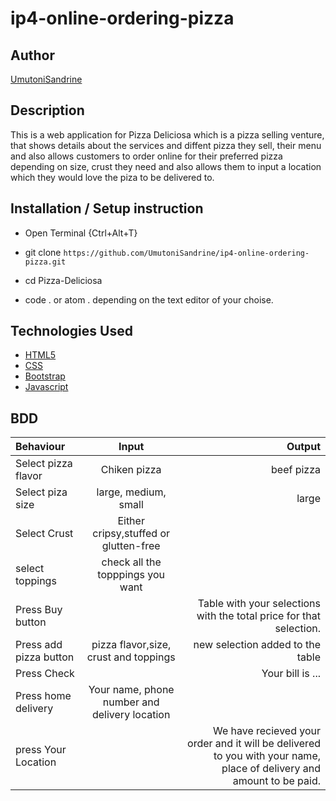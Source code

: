 # ip4-online-ordering-pizza
## Author

[UmutoniSandrine](https://github.com/UmutoniSandrine)



## Description

This is a web application for Pizza Deliciosa which is a pizza selling venture, that shows details about the services and diffent pizza they sell, their menu and also allows customers to order online for their preferred pizza depending on size, crust they need and also allows them to input a location which they would love the piza to be delivered to. 

 


## Installation / Setup instruction
* Open Terminal {Ctrl+Alt+T}

* git clone ```https://github.com/UmutoniSandrine/ip4-online-ordering-pizza.git```

* cd Pizza-Deliciosa

* code . or atom . depending on the text editor of your choise.

## Technologies Used

* [HTML5](https://github.com/topics/html5)
* [CSS](https://github.com/topics/css3)
* [Bootstrap](https://github.com/topics/bootstrap)
* [Javascript](https://github.com/topics/javascript)



## BDD
| Behaviour      | Input        | Output       |
| :------------- | :----------: | -----------: |
|  Select pizza flavor  |   Chiken pizza|  beef pizza   |
| Select piza size  | large, medium, small |  large  |
| Select Crust   |  Either cripsy,stuffed or glutten-free  |     |
| select toppings  |  check all the topppings you want     |     |
| Press Buy button |     | Table with your selections with the total price for that selection.|
| Press add pizza button | pizza flavor,size, crust and toppings   | new selection added to the table|
| Press Check |     | Your bill is ...  |
| Press home delivery | Your name, phone number and delivery location     |  |
| press Your Location | | We have recieved your order and it will be delivered to you with your name, place of delivery and amount to be paid.|

